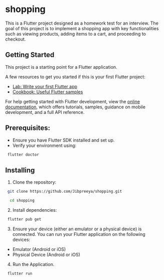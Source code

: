 # shopping

This is a Flutter project designed as a homework test for an interview. The goal of this project is to implement a shopping app with key functionalities such as viewing products, adding items to a cart, and proceeding to checkout.

## Getting Started

This project is a starting point for a Flutter application.

A few resources to get you started if this is your first Flutter project:

- [Lab: Write your first Flutter app](https://docs.flutter.dev/get-started/codelab)
- [Cookbook: Useful Flutter samples](https://docs.flutter.dev/cookbook)

For help getting started with Flutter development, view the
[online documentation](https://docs.flutter.dev/), which offers tutorials,
samples, guidance on mobile development, and a full API reference.

## Prerequisites:

- Ensure you have Flutter SDK installed and set up.
- Verify your environment using:

```bash
 flutter doctor
```

## Installing

1. Clone the repository:

```bash
 git clone https://github.com/Jibpreeya/shopping.git
```

```bash
  cd shopping
```

2. Install dependencies:

```bash
 flutter pub get
```

3. Ensure your device (either an emulator or a physical device) is connected.
   You can run your Flutter application on the following devices:

- Emulator (Android or iOS)
- Physical Device (Android or iOS)

4. Run the Application.

```bash
 flutter run
```
